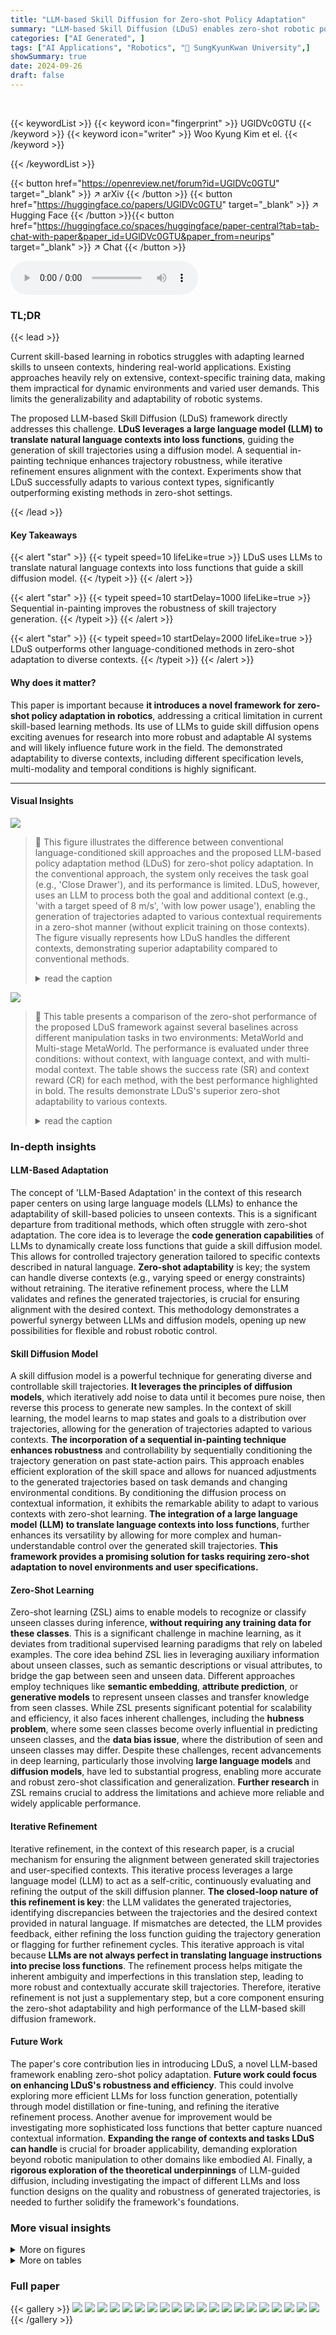 ```yaml
---
title: "LLM-based Skill Diffusion for Zero-shot Policy Adaptation"
summary: "LLM-based Skill Diffusion (LDuS) enables zero-shot robotic policy adaptation to various contexts specified in natural language by generating controllable skill trajectories via loss-guided diffusion a..."
categories: ["AI Generated", ]
tags: ["AI Applications", "Robotics", "🏢 SungKyunKwan University",]
showSummary: true
date: 2024-09-26
draft: false
---
```


<br>

{{< keywordList >}}
{{< keyword icon="fingerprint" >}} UGlDVc0GTU {{< /keyword >}}
{{< keyword icon="writer" >}} Woo Kyung Kim et el. {{< /keyword >}}
 
{{< /keywordList >}}

{{< button href="https://openreview.net/forum?id=UGlDVc0GTU" target="_blank" >}}
↗ arXiv
{{< /button >}}
{{< button href="https://huggingface.co/papers/UGlDVc0GTU" target="_blank" >}}
↗ Hugging Face
{{< /button >}}{{< button href="https://huggingface.co/spaces/huggingface/paper-central?tab=tab-chat-with-paper&paper_id=UGlDVc0GTU&paper_from=neurips" target="_blank" >}}
↗ Chat
{{< /button >}}




<audio controls>
    <source src="https://ai-paper-reviewer.com/UGlDVc0GTU/podcast.wav" type="audio/wav">
    Your browser does not support the audio element.
</audio>


### TL;DR


{{< lead >}}

Current skill-based learning in robotics struggles with adapting learned skills to unseen contexts, hindering real-world applications.  Existing approaches heavily rely on extensive, context-specific training data, making them impractical for dynamic environments and varied user demands. This limits the generalizability and adaptability of robotic systems.

The proposed LLM-based Skill Diffusion (LDuS) framework directly addresses this challenge.  **LDuS leverages a large language model (LLM) to translate natural language contexts into loss functions**, guiding the generation of skill trajectories using a diffusion model. A sequential in-painting technique enhances trajectory robustness, while iterative refinement ensures alignment with the context. Experiments show that LDuS successfully adapts to various context types, significantly outperforming existing methods in zero-shot settings.

{{< /lead >}}


#### Key Takeaways

{{< alert "star" >}}
{{< typeit speed=10 lifeLike=true >}} LDuS uses LLMs to translate natural language contexts into loss functions that guide a skill diffusion model. {{< /typeit >}}
{{< /alert >}}

{{< alert "star" >}}
{{< typeit speed=10 startDelay=1000 lifeLike=true >}} Sequential in-painting improves the robustness of skill trajectory generation. {{< /typeit >}}
{{< /alert >}}

{{< alert "star" >}}
{{< typeit speed=10 startDelay=2000 lifeLike=true >}} LDuS outperforms other language-conditioned methods in zero-shot adaptation to diverse contexts. {{< /typeit >}}
{{< /alert >}}

#### Why does it matter?
This paper is important because **it introduces a novel framework for zero-shot policy adaptation in robotics**, addressing a critical limitation in current skill-based learning methods.  Its use of LLMs to guide skill diffusion opens exciting avenues for research into more robust and adaptable AI systems and will likely influence future work in the field.  The demonstrated adaptability to diverse contexts, including different specification levels, multi-modality and temporal conditions is highly significant.

------
#### Visual Insights



![](https://ai-paper-reviewer.com/UGlDVc0GTU/figures_1_1.jpg)

> 🔼 This figure illustrates the difference between conventional language-conditioned skill approaches and the proposed LLM-based policy adaptation method (LDuS) for zero-shot policy adaptation.  In the conventional approach, the system only receives the task goal (e.g., 'Close Drawer'), and its performance is limited.  LDuS, however, uses an LLM to process both the goal and additional context (e.g., 'with a target speed of 8 m/s', 'with low power usage'), enabling the generation of trajectories adapted to various contextual requirements in a zero-shot manner (without explicit training on those contexts). The figure visually represents how LDuS handles the different contexts, demonstrating superior adaptability compared to conventional methods.
> <details>
> <summary>read the caption</summary>
> Figure 1: Zero-shot policy adaptation to contexts: In case 1, the instruction includes only the task goal. In cases 2 and 3, the instruction is supplemented by the task goal with the context. Conventional language-conditioned skill approaches struggle to generate trajectories well aligned with the contexts, and typically succeed only for instructions as in case 1. Conversely, our LLM-based policy adaptation approach effectively adapts to the contexts in a zero-shot manner across all cases.
> </details>





![](https://ai-paper-reviewer.com/UGlDVc0GTU/tables_3_1.jpg)

> 🔼 This table presents a comparison of the zero-shot performance of the proposed LDuS framework against several baselines across different manipulation tasks in two environments: MetaWorld and Multi-stage MetaWorld.  The performance is evaluated under three conditions: without context, with language context, and with multi-modal context.  The table shows the success rate (SR) and context reward (CR) for each method, with the best performance highlighted in bold. The results demonstrate LDuS's superior zero-shot adaptability to various contexts.
> <details>
> <summary>read the caption</summary>
> Table 1: Zero-shot performance: The baselines and LDuS are trained on 10 different manipulation goals for MetaWorld and 3 different long-horizon goals for multi-stage MetaWorld. For each manipulation goal, we use 2 ~ 5 different contexts. The success rate (SR) and context rewards (CR) are measured in 95% confidence interval. Each is evaluated with 5 random seeds for language contexts and 3 random seeds for multi-modal contexts. The highest performance is highlighted in bold.
> </details>





### In-depth insights


#### LLM-Based Adaptation
The concept of 'LLM-Based Adaptation' in the context of this research paper centers on using large language models (LLMs) to enhance the adaptability of skill-based policies to unseen contexts.  This is a significant departure from traditional methods, which often struggle with zero-shot adaptation.  The core idea is to leverage the **code generation capabilities** of LLMs to dynamically create loss functions that guide a skill diffusion model. This allows for controlled trajectory generation tailored to specific contexts described in natural language. **Zero-shot adaptability** is key; the system can handle diverse contexts (e.g., varying speed or energy constraints) without retraining.  The iterative refinement process, where the LLM validates and refines the generated trajectories, is crucial for ensuring alignment with the desired context. This methodology demonstrates a powerful synergy between LLMs and diffusion models, opening up new possibilities for flexible and robust robotic control.

#### Skill Diffusion Model
A skill diffusion model is a powerful technique for generating diverse and controllable skill trajectories.  **It leverages the principles of diffusion models**, which iteratively add noise to data until it becomes pure noise, then reverse this process to generate new samples.  In the context of skill learning, the model learns to map states and goals to a distribution over trajectories, allowing for the generation of trajectories adapted to various contexts.  **The incorporation of a sequential in-painting technique enhances robustness** and controllability by sequentially conditioning the trajectory generation on past state-action pairs.  This approach enables efficient exploration of the skill space and allows for nuanced adjustments to the generated trajectories based on task demands and changing environmental conditions. By conditioning the diffusion process on contextual information, it exhibits the remarkable ability to adapt to various contexts with zero-shot learning.  **The integration of a large language model (LLM) to translate language contexts into loss functions**, further enhances its versatility by allowing for more complex and human-understandable control over the generated skill trajectories.  **This framework provides a promising solution for tasks requiring zero-shot adaptation to novel environments and user specifications.**

#### Zero-Shot Learning
Zero-shot learning (ZSL) aims to enable models to recognize or classify unseen classes during inference, **without requiring any training data for these classes**.  This is a significant challenge in machine learning, as it deviates from traditional supervised learning paradigms that rely on labeled examples. The core idea behind ZSL lies in leveraging auxiliary information about unseen classes, such as semantic descriptions or visual attributes, to bridge the gap between seen and unseen data.  Different approaches employ techniques like **semantic embedding**, **attribute prediction**, or **generative models** to represent unseen classes and transfer knowledge from seen classes. While ZSL presents significant potential for scalability and efficiency, it also faces inherent challenges, including the **hubness problem**, where some seen classes become overly influential in predicting unseen classes, and the **data bias issue**, where the distribution of seen and unseen classes may differ.  Despite these challenges, recent advancements in deep learning, particularly those involving **large language models** and **diffusion models**, have led to substantial progress, enabling more accurate and robust zero-shot classification and generalization.  **Further research** in ZSL remains crucial to address the limitations and achieve more reliable and widely applicable performance.

#### Iterative Refinement
Iterative refinement, in the context of this research paper, is a crucial mechanism for ensuring the alignment between generated skill trajectories and user-specified contexts.  This iterative process leverages a large language model (LLM) to act as a self-critic, continuously evaluating and refining the output of the skill diffusion planner. **The closed-loop nature of this refinement is key**:  the LLM validates the generated trajectories, identifying discrepancies between the trajectories and the desired context provided in natural language. If mismatches are detected, the LLM provides feedback, either refining the loss function guiding the trajectory generation or flagging for further refinement cycles.  This iterative approach is vital because **LLMs are not always perfect in translating language instructions into precise loss functions**. The refinement process helps mitigate the inherent ambiguity and imperfections in this translation step, leading to more robust and contextually accurate skill trajectories.  Therefore, iterative refinement is not just a supplementary step, but a core component ensuring the zero-shot adaptability and high performance of the LLM-based skill diffusion framework.

#### Future Work
The paper's core contribution lies in introducing LDuS, a novel LLM-based framework enabling zero-shot policy adaptation.  **Future work could focus on enhancing LDuS's robustness and efficiency**. This could involve exploring more efficient LLMs for loss function generation, potentially through model distillation or fine-tuning, and refining the iterative refinement process.  Another avenue for improvement would be investigating more sophisticated loss functions that better capture nuanced contextual information.  **Expanding the range of contexts and tasks LDuS can handle** is crucial for broader applicability, demanding exploration beyond robotic manipulation to other domains like embodied AI.  Finally, a **rigorous exploration of the theoretical underpinnings** of LLM-guided diffusion, including investigating the impact of different LLMs and loss function designs on the quality and robustness of generated trajectories, is needed to further solidify the framework's foundations.


### More visual insights

<details>
<summary>More on figures
</summary>


![](https://ai-paper-reviewer.com/UGlDVc0GTU/figures_8_1.jpg)

> 🔼 This figure visualizes the t-SNE embeddings of h-length trajectories from the dataset and skill trajectories generated by LDuS with guidance, using different contexts and varying the guidance weight δ ranging from 0.05 to 0.4.  The embeddings are expanded via LDuS, showing that LDuS can generate novel skill trajectories that were not in the original dataset but are necessary for adapting to different contexts.  This demonstrates the versatility of LDuS in its ability to generate trajectories in response to various contexts.
> <details>
> <summary>read the caption</summary>
> Figure 4: Skill trajectory coverage
> </details>



![](https://ai-paper-reviewer.com/UGlDVc0GTU/figures_8_2.jpg)

> 🔼 The figure shows the ablation study on sequential in-painting. It compares the performance of LDuS and Diffuser with and without sequential in-painting on multi-stage MetaWorld. The results demonstrate that sequential in-painting significantly improves both success rate and context reward, especially for LDuS, which benefits from learning common skills from the dataset.
> <details>
> <summary>read the caption</summary>
> Figure 5: Ablation on sequential in-painting
> </details>



![](https://ai-paper-reviewer.com/UGlDVc0GTU/figures_12_1.jpg)

> 🔼 This figure illustrates the limitations of conventional language-conditioned skill approaches in adapting to various contexts and highlights the effectiveness of the proposed LLM-based policy adaptation framework (LDuS) in handling zero-shot policy adaptation to unseen contexts.
> <details>
> <summary>read the caption</summary>
> Figure 1: Zero-shot policy adaptation to contexts: In case 1, the instruction includes only the task goal. In cases 2 and 3, the instruction is supplemented by the task goal with the context. Conventional language-conditioned skill approaches struggle to generate trajectories well aligned with the contexts, and typically succeed only for instructions as in case 1. Conversely, our LLM-based policy adaptation approach effectively adapts to the contexts in a zero-shot manner across all cases.
> </details>



</details>




<details>
<summary>More on tables
</summary>


![](https://ai-paper-reviewer.com/UGlDVc0GTU/tables_4_1.jpg)
> 🔼 This table presents a comparison of the proposed LDuS method against several baseline methods for zero-shot policy adaptation in robotic manipulation tasks.  The results are shown for two different environments (MetaWorld and Multi-stage MetaWorld) and three different context types (no context, language context, multi-modal context).  The performance is evaluated using two metrics: Success Rate (SR) and Context Reward (CR), with the best performance for each setting highlighted in bold. The table also indicates the number of random seeds used for each experiment.
> <details>
> <summary>read the caption</summary>
> Table 1: Zero-shot performance: The baselines and LDuS are trained on 10 different manipulation goals for MetaWorld and 3 different long-horizon goals for multi-stage MetaWorld. For each manipulation goal, we use 2 ~ 5 different contexts. The success rate (SR) and context rewards (CR) are measured in 95% confidence interval. Each is evaluated with 5 random seeds for language contexts and 3 random seeds for multi-modal contexts. The highest performance is highlighted in bold.
> </details>

![](https://ai-paper-reviewer.com/UGlDVc0GTU/tables_6_1.jpg)
> 🔼 This table presents the zero-shot performance comparison between the proposed LDuS method and several baselines across different experimental settings. The baselines include LangDT, LISA, LCD, and Diffuser, each with and without guidance. The experiments are conducted on two different MetaWorld environments: the standard MetaWorld with 10 manipulation tasks and the multi-stage MetaWorld with 3 long-horizon tasks.  The results are shown for three context conditions: without context, language context, and multi-modal context.  The success rate (SR) and context reward (CR) are reported with 95% confidence intervals, based on multiple random seeds for each condition. The highest performance in each setting is highlighted in bold.
> <details>
> <summary>read the caption</summary>
> Table 1: Zero-shot performance: The baselines and LDuS are trained on 10 different manipulation goals for MetaWorld and 3 different long-horizon goals for multi-stage MetaWorld. For each manipulation goal, we use 2 ~ 5 different contexts. The success rate (SR) and context rewards (CR) are measured in 95% confidence interval. Each is evaluated with 5 random seeds for language contexts and 3 random seeds for multi-modal contexts. The highest performance is highlighted in bold.
> </details>

![](https://ai-paper-reviewer.com/UGlDVc0GTU/tables_7_1.jpg)
> 🔼 This table presents the results of the experiments conducted to evaluate the performance of LDuS and the baselines across various context types. The context types include precise context, abstract context, and temporal context. For each context type, the table shows the average context reward (CR) and success rate (SR) for each method.  The results demonstrate the effectiveness of LDuS in adapting to diverse contexts, outperforming the baselines in terms of both CR and SR across all context types.
> <details>
> <summary>read the caption</summary>
> Table 2: Performance w.r.t various context types
> </details>

![](https://ai-paper-reviewer.com/UGlDVc0GTU/tables_7_2.jpg)
> 🔼 This table compares the performance of LDuS with Kinematic-LLM, a waypoint generation method, on MetaWorld and Multi-stage MetaWorld.  It shows that LDuS significantly outperforms Kinematic-LLM in terms of Context Reward (CR) and maintains a comparable success rate (SR) in MetaWorld, while demonstrating superior performance in both metrics on the more complex Multi-stage MetaWorld.
> <details>
> <summary>read the caption</summary>
> Table 3: Comparison with waypoint generation method
> </details>

![](https://ai-paper-reviewer.com/UGlDVc0GTU/tables_8_1.jpg)
> 🔼 This table presents the zero-shot performance comparison between LDuS and several baselines across different manipulation tasks (MetaWorld and multi-stage MetaWorld). The performance is evaluated under three conditions: without context, with language context, and with multi-modal context. The metrics used are success rate (SR) and context reward (CR), both measured with 95% confidence intervals.  The table highlights the superior performance of LDuS in zero-shot adaptation.
> <details>
> <summary>read the caption</summary>
> Table 1: Zero-shot performance: The baselines and LDuS are trained on 10 different manipulation goals for MetaWorld and 3 different long-horizon goals for multi-stage MetaWorld. For each manipulation goal, we use 2 ~ 5 different contexts. The success rate (SR) and context rewards (CR) are measured in 95% confidence interval. Each is evaluated with 5 random seeds for language contexts and 3 random seeds for multi-modal contexts. The highest performance is highlighted in bold.
> </details>

![](https://ai-paper-reviewer.com/UGlDVc0GTU/tables_8_2.jpg)
> 🔼 This table presents the zero-shot performance comparison of the proposed LDuS framework against several baselines across different contexts (without context, language context, multi-modal context) and for two different benchmark environments (MetaWorld and multi-stage MetaWorld).  The performance metrics are Success Rate (SR) and Context Reward (CR), both reported with 95% confidence intervals and averaged across multiple random seeds for each condition.  The table highlights the superior performance of LDuS in most zero-shot settings.
> <details>
> <summary>read the caption</summary>
> Table 1: Zero-shot performance: The baselines and LDuS are trained on 10 different manipulation goals for MetaWorld and 3 different long-horizon goals for multi-stage MetaWorld. For each manipulation goal, we use 2~5 different contexts. The success rate (SR) and context rewards (CR) are measured in 95% confidence interval. Each is evaluated with 5 random seeds for language contexts and 3 random seeds for multi-modal contexts. The highest performance is highlighted in bold.
> </details>

![](https://ai-paper-reviewer.com/UGlDVc0GTU/tables_13_1.jpg)
> 🔼 This table shows the hyperparameter settings used for training the LangDT model.  It includes the total number of training timesteps, batch size, learning rate, embedding size, hidden size, number of attention heads, number of layers, and the planning horizon for both short (MetaWorld) and long (multi-stage MetaWorld) horizon tasks.
> <details>
> <summary>read the caption</summary>
> Table 6: Hyperparameter settings for LangDT
> </details>

![](https://ai-paper-reviewer.com/UGlDVc0GTU/tables_14_1.jpg)
> 🔼 This table presents a comparison of the zero-shot performance of the proposed LDuS framework against several baselines on two MetaWorld environments: the standard MetaWorld with 10 manipulation tasks and a multi-stage version with 3 long-horizon tasks. The performance is evaluated under three conditions: without context, language context, and multi-modal context.  The metrics used are Success Rate (SR) and Context Reward (CR), both calculated with 95% confidence intervals.  The best-performing method for each condition is highlighted in bold. The table showcases LDuS's superior performance across various contexts compared to the baseline models.
> <details>
> <summary>read the caption</summary>
> Table 1: Zero-shot performance: The baselines and LDuS are trained on 10 different manipulation goals for MetaWorld and 3 different long-horizon goals for multi-stage MetaWorld. For each manipulation goal, we use 2 ~ 5 different contexts. The success rate (SR) and context rewards (CR) are measured in 95% confidence interval. Each is evaluated with 5 random seeds for language contexts and 3 random seeds for multi-modal contexts. The highest performance is highlighted in bold.
> </details>

![](https://ai-paper-reviewer.com/UGlDVc0GTU/tables_14_2.jpg)
> 🔼 This table presents the zero-shot performance results of the proposed LDuS method and several baselines across different contexts (without context, language context, multi-modal context) on two MetaWorld environments (MetaWorld and multi-stage MetaWorld).  The performance is evaluated using Success Rate (SR) and Context Rewards (CR), with confidence intervals provided.  The table highlights the superior performance of LDuS in zero-shot adaptation across various contexts.
> <details>
> <summary>read the caption</summary>
> Table 1: Zero-shot performance: The baselines and LDuS are trained on 10 different manipulation goals for MetaWorld and 3 different long-horizon goals for multi-stage MetaWorld. For each manipulation goal, we use 2 ~ 5 different contexts. The success rate (SR) and context rewards (CR) are measured in 95% confidence interval. Each is evaluated with 5 random seeds for language contexts and 3 random seeds for multi-modal contexts. The highest performance is highlighted in bold.
> </details>

![](https://ai-paper-reviewer.com/UGlDVc0GTU/tables_15_1.jpg)
> 🔼 This table presents the zero-shot performance comparison of LDuS against several baselines across different manipulation tasks (MetaWorld and Multi-stage MetaWorld).  It shows the success rate (SR) and context reward (CR) for each method under three conditions: without context, with language context, and with multi-modal context. The results highlight LDuS's superior performance in zero-shot adaptation to various contexts.
> <details>
> <summary>read the caption</summary>
> Table 1: Zero-shot performance: The baselines and LDuS are trained on 10 different manipulation goals for MetaWorld and 3 different long-horizon goals for multi-stage MetaWorld. For each manipulation goal, we use 2 ~ 5 different contexts. The success rate (SR) and context rewards (CR) are measured in 95% confidence interval. Each is evaluated with 5 random seeds for language contexts and 3 random seeds for multi-modal contexts. The highest performance is highlighted in bold.
> </details>

![](https://ai-paper-reviewer.com/UGlDVc0GTU/tables_16_1.jpg)
> 🔼 This table presents the zero-shot performance comparison of the proposed LDuS method against several baselines across different contexts (without context, language context, multi-modal context) on two MetaWorld environments (standard MetaWorld and multi-stage MetaWorld).  The performance is measured using success rate (SR) and context reward (CR), with confidence intervals reported.  The table highlights the superior performance of LDuS in zero-shot adaptation to various contexts.
> <details>
> <summary>read the caption</summary>
> Table 1: Zero-shot performance: The baselines and LDuS are trained on 10 different manipulation goals for MetaWorld and 3 different long-horizon goals for multi-stage MetaWorld. For each manipulation goal, we use 2 ~ 5 different contexts. The success rate (SR) and context rewards (CR) are measured in 95% confidence interval. Each is evaluated with 5 random seeds for language contexts and 3 random seeds for multi-modal contexts. The highest performance is highlighted in bold.
> </details>

![](https://ai-paper-reviewer.com/UGlDVc0GTU/tables_19_1.jpg)
> 🔼 This table presents the zero-shot performance comparison of the proposed LDuS method against several baselines across different manipulation tasks in two environments (MetaWorld and Multi-stage MetaWorld).  The performance is evaluated under three conditions: without context, with language context, and with multi-modal context.  The metrics used are Success Rate (SR) and Context Reward (CR), both reported with 95% confidence intervals. The best-performing method is highlighted in bold for each scenario.
> <details>
> <summary>read the caption</summary>
> Table 1: Zero-shot performance: The baselines and LDuS are trained on 10 different manipulation goals for MetaWorld and 3 different long-horizon goals for multi-stage MetaWorld. For each manipulation goal, we use 2 ~ 5 different contexts. The success rate (SR) and context rewards (CR) are measured in 95% confidence interval. Each is evaluated with 5 random seeds for language contexts and 3 random seeds for multi-modal contexts. The highest performance is highlighted in bold.
> </details>

![](https://ai-paper-reviewer.com/UGlDVc0GTU/tables_19_2.jpg)
> 🔼 This table presents the results of a zero-shot experiment conducted on a multi-stage MetaWorld environment.  The experiment evaluates the performance of several methods (LangDT, LISA, LCD, Diffuser, and LDuS) on three different long-horizon manipulation tasks without providing any contextual information.  Each method's success rate (SR) and context rewards (CR) are shown for each task. The goal names are abbreviated using their initials (e.g., CD for Close Drawer, PB for Push Button).
> <details>
> <summary>read the caption</summary>
> Table 12: Performance without context in multi-stage MetaWorld: We abbreviate each goal by using initials of its words (e.g. “Close Drawer” is CD, and “Push Button” is PB)
> </details>

![](https://ai-paper-reviewer.com/UGlDVc0GTU/tables_19_3.jpg)
> 🔼 This table presents the results of a zero-shot policy adaptation experiment comparing the performance of the proposed LDuS method against several baselines.  The experiment evaluates performance across different manipulation tasks in two MetaWorld environments: a standard version and a multi-stage version with longer horizon goals. Results are presented for three context conditions: without context, with language context, and with multimodal context.  Success rate (SR) and context reward (CR) are reported with 95% confidence intervals and the best performing method is highlighted in bold for each condition.
> <details>
> <summary>read the caption</summary>
> Table 1: Zero-shot performance: The baselines and LDuS are trained on 10 different manipulation goals for MetaWorld and 3 different long-horizon goals for multi-stage MetaWorld. For each manipulation goal, we use 2 ~ 5 different contexts. The success rate (SR) and context rewards (CR) are measured in 95% confidence interval. Each is evaluated with 5 random seeds for language contexts and 3 random seeds for multi-modal contexts. The highest performance is highlighted in bold.
> </details>

![](https://ai-paper-reviewer.com/UGlDVc0GTU/tables_19_4.jpg)
> 🔼 This table presents the results of a zero-shot policy adaptation experiment on multi-stage MetaWorld tasks.  It compares the performance of LDuS against several baselines (LCD + Guidance, Diffuser + Guidance) across two different language contexts (Context1 and Context2). The performance is measured using two metrics: Contextual Reward (CR) and Success Rate (SR). The table highlights the superior performance of LDuS in adapting to unseen contexts specified in language, demonstrating the effectiveness of the proposed LLM-based framework.
> <details>
> <summary>read the caption</summary>
> Table 14: Zero-shot performance with language context in multi-stage MetaWorld
> </details>

![](https://ai-paper-reviewer.com/UGlDVc0GTU/tables_20_1.jpg)
> 🔼 This table presents the results of additional experiments evaluating LDuS and baseline methods under two different context types: energy constraints and spatial constraints.  The experiments were conducted on a single task within the MetaWorld environment. For the energy constraint, the agent aimed to minimize energy consumption by reducing acceleration and deceleration.  The spatial constraint involved maintaining the agent's position within specified boundaries. The table displays the Context Rewards (CR) and Success Rates (SR) for each method under both context types.
> <details>
> <summary>read the caption</summary>
> Table 15: Zero-shot performance with energy and spatial context in MetaWorld
> </details>

</details>




### Full paper

{{< gallery >}}
<img src="https://ai-paper-reviewer.com/UGlDVc0GTU/1.png" class="grid-w50 md:grid-w33 xl:grid-w25" />
<img src="https://ai-paper-reviewer.com/UGlDVc0GTU/2.png" class="grid-w50 md:grid-w33 xl:grid-w25" />
<img src="https://ai-paper-reviewer.com/UGlDVc0GTU/3.png" class="grid-w50 md:grid-w33 xl:grid-w25" />
<img src="https://ai-paper-reviewer.com/UGlDVc0GTU/4.png" class="grid-w50 md:grid-w33 xl:grid-w25" />
<img src="https://ai-paper-reviewer.com/UGlDVc0GTU/5.png" class="grid-w50 md:grid-w33 xl:grid-w25" />
<img src="https://ai-paper-reviewer.com/UGlDVc0GTU/6.png" class="grid-w50 md:grid-w33 xl:grid-w25" />
<img src="https://ai-paper-reviewer.com/UGlDVc0GTU/7.png" class="grid-w50 md:grid-w33 xl:grid-w25" />
<img src="https://ai-paper-reviewer.com/UGlDVc0GTU/8.png" class="grid-w50 md:grid-w33 xl:grid-w25" />
<img src="https://ai-paper-reviewer.com/UGlDVc0GTU/9.png" class="grid-w50 md:grid-w33 xl:grid-w25" />
<img src="https://ai-paper-reviewer.com/UGlDVc0GTU/10.png" class="grid-w50 md:grid-w33 xl:grid-w25" />
<img src="https://ai-paper-reviewer.com/UGlDVc0GTU/11.png" class="grid-w50 md:grid-w33 xl:grid-w25" />
<img src="https://ai-paper-reviewer.com/UGlDVc0GTU/12.png" class="grid-w50 md:grid-w33 xl:grid-w25" />
<img src="https://ai-paper-reviewer.com/UGlDVc0GTU/13.png" class="grid-w50 md:grid-w33 xl:grid-w25" />
<img src="https://ai-paper-reviewer.com/UGlDVc0GTU/14.png" class="grid-w50 md:grid-w33 xl:grid-w25" />
<img src="https://ai-paper-reviewer.com/UGlDVc0GTU/15.png" class="grid-w50 md:grid-w33 xl:grid-w25" />
<img src="https://ai-paper-reviewer.com/UGlDVc0GTU/16.png" class="grid-w50 md:grid-w33 xl:grid-w25" />
<img src="https://ai-paper-reviewer.com/UGlDVc0GTU/17.png" class="grid-w50 md:grid-w33 xl:grid-w25" />
<img src="https://ai-paper-reviewer.com/UGlDVc0GTU/18.png" class="grid-w50 md:grid-w33 xl:grid-w25" />
<img src="https://ai-paper-reviewer.com/UGlDVc0GTU/19.png" class="grid-w50 md:grid-w33 xl:grid-w25" />
<img src="https://ai-paper-reviewer.com/UGlDVc0GTU/20.png" class="grid-w50 md:grid-w33 xl:grid-w25" />
{{< /gallery >}}